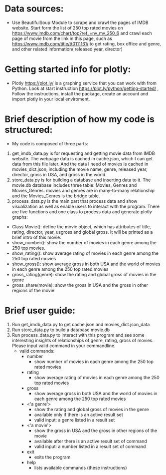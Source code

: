 
# Data sources:
  * Use BeautifulSoup Module to scrape and crawl the pages of IMDB website. Start form the list of 250 top rated movies on https://www.imdb.com/chart/top?ref_=nv_mv_250_6 and crawl each page of movie from the link in this page, such as https://www.imdb.com/title/tt0111161/ to get rating, box office and genre, and other related information( released year, director)

# Getting started info for plotly:
  * Plotly https://plot.ly/ is a graphing service that you can work with from Python.
  Look at start instruction https://plot.ly/python/getting-started/ , Follow the instructions, install the package, create an account and import plotly in your local enviroment.

# Brief description of how my code is structured:
  * My code is composed of three parts:
  1. get_imdb_data.py is for requesting and getting movie data from IMDB website. The webpage data is cached in cache.json, which I can get data from this file later. And the data I need of movies is cached in movies_dict.json, including the movie name, genre, released year, director, gross in USA, and gross in the world.
  2. store_data.py is for building a database and inserting data to it. The movie.db database includes three table: Movies, Genres and Movies_Genres. movies and genres are in many-to-many relationship and the Movies_Genres is the bridge table.
  3. process_data.py is the main part that process data and show visualization as well as enable users to interact with the program. There are five functions and one class to process data and generate plotly graphs:
   * Class Movie(): define the movie object, which has attributes of title, rating, director, year, usgross and global gross. It will be printed as a brief intro of this movie.
   * show_number(): show the number of movies in each genre among the 250 top movies.
   * show_rating(): show average rating of movies in each genre among the 250 top rated movies
   * show_gross(): show average gross in both USA and the world of movies in each genre among the 250 top rated movies
   * gross_rating(genre): show the rating and global gross of movies in the genre
   * gross_share(movie): show the gross in USA and the gross in other regions of the movie

# Brief user guide:
  1. Run get_imdb_data.py to get cache.json and movies_dict.json_data
  2. Run store_data.py to build a database movie.db
  3. Run process_data.py to interact with this program and see some interesting insights of relationships of genre, rating, gross of movies. Please input valid command in your commandline.
      * valid commands:
         * number
             * show number of movies in each genre among the 250 top rated movies
         * rating
             * show average rating of movies in each genre among the 250 top rated movies
         * gross
             * show average gross in both USA and the world of movies in each genre among the 250 top rated movies
         * <'a genre'>
             * show the rating and global gross of movies in the genre
             * available only if there is an active result set
             * valid input: a genre listed in a result set
         * <'a movie'>
             * show the gross in USA and the gross in other regions of the movie
             * available after there is an active result set of <genre name> command
             * valid input: a number listed in a result set of <genre name> command
         * exit
             * exits the program
         * help
             * lists available commands (these instructions)
